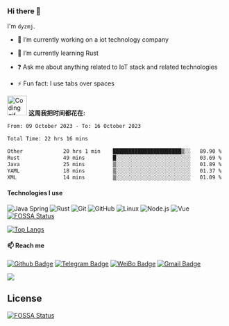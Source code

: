 ### Hi there 👋

I'm `dyzmj`.

- 🔭 I’m currently working on a  iot technology company


- 🌱 I’m currently learning Rust


- ❓ Ask me about anything related to IoT stack and related technologies


- ⚡ Fun fact: I use tabs over spaces

<img alt="Coding gif" src="https://img.dyzmj.top/img/Developer.gif" width="45" /> **这周我把时间都花在:**


<!--START_SECTION:waka-->

```txt
From: 09 October 2023 - To: 16 October 2023

Total Time: 22 hrs 16 mins

Other             20 hrs 1 min    ██████████████████████▒░░   89.90 %
Rust              49 mins         █░░░░░░░░░░░░░░░░░░░░░░░░   03.69 %
Java              25 mins         ▒░░░░░░░░░░░░░░░░░░░░░░░░   01.89 %
YAML              18 mins         ▒░░░░░░░░░░░░░░░░░░░░░░░░   01.37 %
XML               14 mins         ▒░░░░░░░░░░░░░░░░░░░░░░░░   01.09 %
```

<!--END_SECTION:waka-->

#### Technologies I use

![Java Spring](https://img.shields.io/badge/-Spring-222222?style=flat&logo=spring&logoColor=6DB33F)
![Rust](https://img.shields.io/badge/-Rust-222222?style=flat&logo=Rust&logoColor=61DAFB)
![Git](https://img.shields.io/badge/-Git-222222?style=flat&logo=git&logoColor=F05032)
![GitHub](https://img.shields.io/badge/-GitHub-181717?style=flat&logo=github)
![Linux](https://img.shields.io/badge/-Linux-222222?style=flat&logo=linux&logoColor=FCC624)
![Node.js](https://img.shields.io/badge/-Node.js-222222?style=flat&logo=node.js&logoColor=339933)
![Vue](https://img.shields.io/badge/-Vue-222222?style=flat&logo=Vue.js&logoColor=4FC08D)
[![FOSSA Status](https://app.fossa.com/api/projects/git%2Bgithub.com%2FDyzmj%2Fdyzmj.svg?type=shield)](https://app.fossa.com/projects/git%2Bgithub.com%2FDyzmj%2Fdyzmj?ref=badge_shield)


[![Top Langs](https://github-readme-stats.vercel.app/api/top-langs/?username=dyzmj&layout=compact)](https://github.com/anuraghazra/github-readme-stats)
#### 📫 Reach me
[![Github Badge](https://img.shields.io/badge/-Github-24292e?style=flat&logo=github&logoColor=white&link=)](https://github.com/dyzmj) [![Telegram Badge](https://img.shields.io/badge/-Telegram-blue?style=flat&logo=Telegram&logoColor=white&link=)](https://t.me/dyzmj2233) [![WeiBo Badge](https://img.shields.io/badge/-微博-red?style=flat&logo=sina-weibo&logoColor=white&link=)](https://weibo.com/3973970923) [![Gmail Badge](https://img.shields.io/badge/-Gmail-c14438?style=flat-square&logo=Gmail&logoColor=white&link=mailto:guqing3478520@gmail.com)](mailto:dyzmj2233@gmail.com)

![](https://hit.yhype.me/github/profile?user_id=17159188)

## License
[![FOSSA Status](https://app.fossa.com/api/projects/git%2Bgithub.com%2FDyzmj%2Fdyzmj.svg?type=large)](https://app.fossa.com/projects/git%2Bgithub.com%2FDyzmj%2Fdyzmj?ref=badge_large)